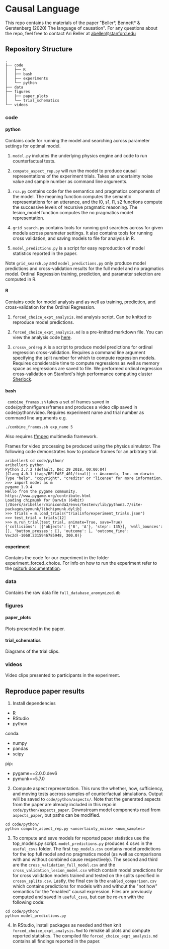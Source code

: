 # Causal Language

This repo contains the materials of the paper "Beller*, Bennett* & Gerstenberg (2020) The language of causation". For any questions about the repo, feel free to contact Ari Beller at abeller@stanford.edu

## Repository Structure

```
.
├── code
│   ├── R
│   ├── bash
│   ├── experiments
│   └── python
├── data
├── figures
│   ├── paper_plots
│   └── trial_schematics
└── videos
```

### code

#### python

Contains code for running the model and searching across parameter settings for optimal model.

1. `model.py` includes the underlying physics engine and code to run counterfactual tests.

2. `compute_aspect_rep.py` will run the model to produce causal representations of the experiment trials. Takes an uncertainty noise value and sample number as command line arguments.

3. `rsa.py` contains code for the semantics and pragmatics components of the model. The meaning function computes the semantic representations for an utterance, and the l0, s1, l1, s2 functions compute the successive levels of recursive pragmatic reasoning. The lesion_model function computes the no pragmatics model representation.

4. `grid_search.py` contains tools for running grid searches across for given models across parameter settings. It also contains tools for running cross validation, and saving models to file for analysis in R.

5. `model_predictions.py` is a script for easy reproduction of model statistics reported in the paper.

Note `grid_search.py` and `model_predictions.py` only produce model predictions and cross-validation results for the full model and no pragmatics model. Ordinal Regression training, prediction, and parameter selection are computed in R.

#### R

Contains code for model analysis and as well as training, prediction, and cross-validation for the Ordinal Regression.

1. `forced_choice_expt_analysis.Rmd` analysis script. Can be knitted to reproduce model predictions.

2. `forced_choice_expt_analysis.md` is a pre-knitted markdown file. You can view the analysis code [here](https://github.com/cicl-stanford/causal_language_public/blob/master/code/R/causal_language_analysis.md).  

3. `crossv_ordreg.R` is a script to produce model predictions for ordinal regression cross-validation. Requires a command line argument specifying the split number for which to compute regression models. Requires considerable time to compute regressions as well as memory space as regressions are saved to file. We performed ordinal regression cross-validation on Stanford's high performance computing cluster [Sherlock](https://www.sherlock.stanford.edu/).

#### bash

` combine_frames.sh` takes a set of frames saved in code/python/figures/frames and produces a video clip saved in code/python/video. Requires experiment name and trial number as command line arguments e.g.

`./combine_frames.sh exp_name 5`

Also requires [ffmpeg](https://ffmpeg.org/) multimedia framework.

Frames for video processing be produced using the physics simulator. The following code demonstrates how to produce frames for an arbitrary trial.

```
aribeller$ cd code/python/
aribeller$ python
Python 3.7.2 (default, Dec 29 2018, 00:00:04) 
[Clang 4.0.1 (tags/RELEASE_401/final)] :: Anaconda, Inc. on darwin
Type "help", "copyright", "credits" or "license" for more information.
>>> import model as m
pygame 1.9.4
Hello from the pygame community. https://www.pygame.org/contribute.html
Loading chipmunk for Darwin (64bit) [/Users/aribeller/miniconda3/envs/testenv/lib/python3.7/site-packages/pymunk/libchipmunk.dylib]
>>> trials = m.load_trials("trialinfo/experiment_trials.json")
>>> test_trial = trials[12]
>>> m.run_trial(test_trial, animate=True, save=True)
{'collisions': [{'objects': {'B', 'A'}, 'step': 135}], 'wall_bounces': [], 'button_presses': [], 'outcome': 1, 'outcome_fine': Vec2d(-1060.2315946785948, 300.0)}
```

#### experiment

Contains the code for our experiment in the folder experiment_forced_choice. For info on how to run the experiment refer to the [psiturk documentation](https://psiturk.org/).

### data

Contains the raw data file `full_database_anonymized.db`

### figures

#### paper_plots

Plots presented in the paper.

#### trial_schematics

Diagrams of the trial clips.

### videos

Video clips presented to participants in the experiment.

## Reproduce paper results

1. Install dependencies

* R
* RStudio
* python

conda:

* numpy
* pandas
* scipy

pip:

* pygame==2.0.0.dev6
* pymunk==5.7.0

2. Compute aspect representation. This runs the whether, how, sufficiency, and moving tests accross samples of counterfactual simulations. Output will be saved to `code/python/aspects/`. Note that the generated aspects from the paper are already included in this repo in `code/python/aspects_paper`. Downstream model components read from `aspects_paper`, but paths can be modified. 

```
cd code/python/
python compute_aspect_rep.py <uncertainty_noise> <num_samples>
```

3. To compute and save models for reported paper statistics use the top_models.py script. `model_predictions.py` produces 4 csvs in the `useful_csvs` folder. The first `top_models.csv` contains model predictions for the top full model and no pragmatics model (as well as comparisons with and without combined cause respectively). The second and third are the `cross_validation_full_model.csv` and the `cross_validation_lesion_model.csv` which contain model predictions for for cross validation models trained and tested on the splits specified in `crossv_splits.csv`. Lastly, the final csv is the `enabled_comparison.csv` which contains predictions for models with and without the "not how" semantics for the "enabled" causal expression. Files are previously computed and saved in `useful_csvs`, but can be re-run with the following code:

```
cd code/python/
python model_predictions.py
```

4. In RStudio, install packages as needed and then knit `forced_choice_expt_analysis.Rmd` to remake all plots and compute reported statistics. The compiled file `forced_choice_expt_analysis.md` contains all findings reported in the paper.